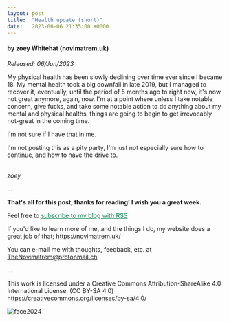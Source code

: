 ```yaml
---
layout: post
title:  "Health update (short)"
date:   2023-06-06 21:35:00 +0000
---
```

#### by zoey Whitehat (novimatrem.uk)
*Released: 06/Jun/2023*

My physical health has been slowly declining over time ever since I became 18.
My mental health took a big downfall in late 2019, but I managed to recover it, eventually, until the period of 5 months ago to right now, it's now not great anymore, again, now.
I'm at a point where unless I take notable concern, give fucks, and take some notable action to do anything about my mental and physical healths, things are going to begin to get irrevocably not-great in the coming time.

I'm not sure if I have that in me.

I'm not posting this as a pity party, I'm just not especially sure how to continue, and how to have the drive to.

<br>
<i>zoey</i>

...

**That's all for this post, thanks for reading! I wish you a great week.**

Feel free to <a href="https://novimatrem.gitlab.io/blog/feed.xml" style="color: #008148" target="_blank">subscribe to my blog with RSS</a>

If you'd like to learn more of me, and the things I do, my website does a great job of that; <a href="https://novimatrem.uk/" style="color: #008148" target="_blank">https://novimatrem.uk/</a>

You can e-mail me with thoughts, feedback, etc. at [TheNovimatrem@protonmail.ch](mailto:TheNovimatrem@protonmail.ch)

...

This work is licensed under a Creative Commons Attribution-ShareAlike 4.0 International License. (CC BY-SA 4.0)
<a href="https://creativecommons.org/licenses/by-sa/4.0/" style="color: #008148" target="_blank">https://creativecommons.org/licenses/by-sa/4.0/</a>

![face2024](https://gitlab.com/Novimatrem/blog/-/raw/master/face2024.png)
